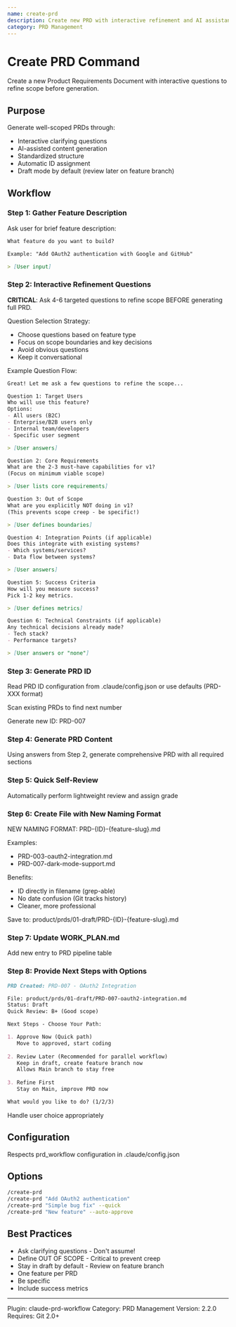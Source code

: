 ```yaml
---
name: create-prd
description: Create new PRD with interactive refinement and AI assistance
category: PRD Management
---
```


# Create PRD Command

Create a new Product Requirements Document with interactive questions to refine scope before generation.

## Purpose

Generate well-scoped PRDs through:
- Interactive clarifying questions
- AI-assisted content generation
- Standardized structure
- Automatic ID assignment
- Draft mode by default (review later on feature branch)

## Workflow

### Step 1: Gather Feature Description

Ask user for brief feature description:
```markdown
What feature do you want to build?

Example: "Add OAuth2 authentication with Google and GitHub"

> [User input]
```

### Step 2: Interactive Refinement Questions

**CRITICAL**: Ask 4-6 targeted questions to refine scope BEFORE generating full PRD.

Question Selection Strategy:
- Choose questions based on feature type
- Focus on scope boundaries and key decisions  
- Avoid obvious questions
- Keep it conversational

Example Question Flow:
```markdown
Great! Let me ask a few questions to refine the scope...

Question 1: Target Users
Who will use this feature?
Options:
- All users (B2C)
- Enterprise/B2B users only
- Internal team/developers
- Specific user segment

> [User answers]

Question 2: Core Requirements
What are the 2-3 must-have capabilities for v1?
(Focus on minimum viable scope)

> [User lists core requirements]

Question 3: Out of Scope
What are you explicitly NOT doing in v1?
(This prevents scope creep - be specific!)

> [User defines boundaries]

Question 4: Integration Points (if applicable)
Does this integrate with existing systems?
- Which systems/services?
- Data flow between systems?

> [User answers]

Question 5: Success Criteria
How will you measure success?
Pick 1-2 key metrics.

> [User defines metrics]

Question 6: Technical Constraints (if applicable)
Any technical decisions already made?
- Tech stack?
- Performance targets?

> [User answers or "none"]
```

### Step 3: Generate PRD ID

Read PRD ID configuration from .claude/config.json or use defaults (PRD-XXX format)

Scan existing PRDs to find next number

Generate new ID: PRD-007

### Step 4: Generate PRD Content

Using answers from Step 2, generate comprehensive PRD with all required sections

### Step 5: Quick Self-Review

Automatically perform lightweight review and assign grade

### Step 6: Create File with New Naming Format

NEW NAMING FORMAT: PRD-{ID}-{feature-slug}.md

Examples:
- PRD-003-oauth2-integration.md
- PRD-007-dark-mode-support.md

Benefits:
- ID directly in filename (grep-able)
- No date confusion (Git tracks history)
- Cleaner, more professional

Save to: product/prds/01-draft/PRD-{ID}-{feature-slug}.md

### Step 7: Update WORK_PLAN.md

Add new entry to PRD pipeline table

### Step 8: Provide Next Steps with Options

```markdown
PRD Created: PRD-007 - OAuth2 Integration

File: product/prds/01-draft/PRD-007-oauth2-integration.md
Status: Draft
Quick Review: B+ (Good scope)

Next Steps - Choose Your Path:

1. Approve Now (Quick path)
   Move to approved, start coding
   
2. Review Later (Recommended for parallel workflow)
   Keep in draft, create feature branch now
   Allows Main branch to stay free
   
3. Refine First
   Stay on Main, improve PRD now

What would you like to do? (1/2/3)
```

Handle user choice appropriately

## Configuration

Respects prd_workflow configuration in .claude/config.json

## Options

```bash
/create-prd
/create-prd "Add OAuth2 authentication"
/create-prd "Simple bug fix" --quick
/create-prd "New feature" --auto-approve
```

## Best Practices

- Ask clarifying questions - Don't assume!
- Define OUT OF SCOPE - Critical to prevent creep
- Stay in draft by default - Review on feature branch
- One feature per PRD
- Be specific
- Include success metrics

---

Plugin: claude-prd-workflow
Category: PRD Management
Version: 2.2.0
Requires: Git 2.0+
